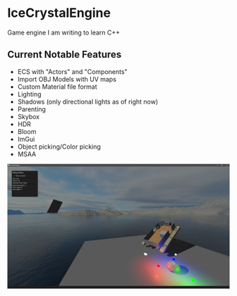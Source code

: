 # IceCrystalEngine

Game engine I am writing to learn C++


## Current Notable Features
- ECS with "Actors" and "Components"
- Import OBJ Models with UV maps
- Custom Material file format
- Lighting
- Shadows (only directional lights as of right now)
- Parenting
- Skybox
- HDR
- Bloom
- ImGui
- Object picking/Color picking
- MSAA

![IceCrystal Engine](https://github.com/jaden03/IceCrystalEngine/blob/master/image.png?raw=true)
